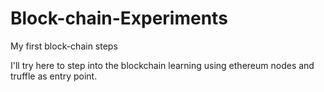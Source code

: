 # Block-chain-Experiments
My first block-chain steps

I'll try here to step into the blockchain learning using ethereum nodes and truffle as entry point.
